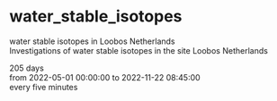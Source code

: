 # water_stable_isotopes
water stable isotopes in Loobos Netherlands  
Investigations of water stable isotopes in the site Loobos Netherlands  

205 days  
from 2022-05-01 00:00:00 to 2022-11-22 08:45:00  
every five minutes
